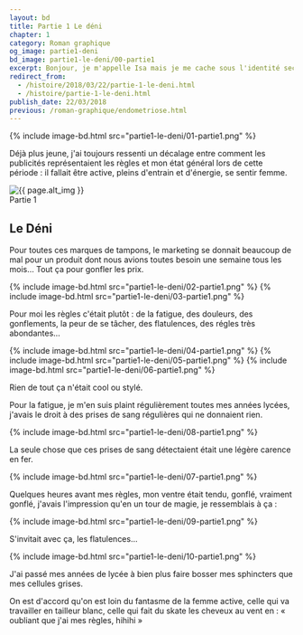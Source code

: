 ```yaml
---
layout: bd
title: Partie 1 Le déni
chapter: 1
category: Roman graphique
og_image: partie1-deni
bd_image: partie1-le-deni/00-partie1
excerpt: Bonjour, je m'appelle Isa mais je me cache sous l'identité secrète d'Endonymous. Tu vois, il m'est arrivé 2-3 petites bricoles ces dernières années, et comme je sais un peu gribouiller j'ai voulu en faire une BD ! Pour la lire tu es au bon endroit, c'est la première partie de Deux ans plus tard ! Bonne lecture !
redirect_from:
  - /histoire/2018/03/22/partie-1-le-deni.html
  - /histoire/partie-1-le-deni.html
publish_date: 22/03/2018
previous: /roman-graphique/endometriose.html
---
```

<div class="bd-inside">
  {% include image-bd.html src="partie1-le-deni/01-partie1.png" %}
  <p>Déjà plus jeune, j'ai toujours ressenti un décalage entre comment les publicités représentaient les règles et mon état général lors de cette période : il fallait être active, pleins d'entrain et d'énergie, se sentir femme.</p>
  <img src="/assets/roman-graphique/{{ page.bd_image }}.png" class="cover-image" alt="{{ page.alt_img }}" title="{{ page.title_img }}">
  <div class="entete">
    <span class="h3">Partie 1</span>
    <h2 class="title">Le Déni</h2>
  </div>
  <p>Pour toutes ces marques de tampons, le marketing se donnait beaucoup de mal pour un produit dont nous avions toutes besoin une semaine tous les mois… Tout ça pour gonfler les prix.</p>
  {% include image-bd.html src="partie1-le-deni/02-partie1.png" %}
  {% include image-bd.html src="partie1-le-deni/03-partie1.png" %}
  <p>Pour moi les règles c'était plutôt : de la fatigue, des douleurs, des gonflements, la peur de se tâcher, des flatulences, des régles très abondantes…</p>
  {% include image-bd.html src="partie1-le-deni/04-partie1.png" %}
  {% include image-bd.html src="partie1-le-deni/05-partie1.png" %}
  {% include image-bd.html src="partie1-le-deni/06-partie1.png" %}
  <p>Rien de tout ça n'était cool ou stylé.</p>
  <p>Pour la fatigue, je m'en suis plaint régulièrement toutes mes années lycées, j'avais le droit à des prises de sang régulières qui ne donnaient rien.</p>
  {% include image-bd.html src="partie1-le-deni/08-partie1.png" %}
  <p>La seule chose que ces prises de sang détectaient était une légère carence en fer.</p>
  {% include image-bd.html src="partie1-le-deni/07-partie1.png" %}
  <p>Quelques heures avant mes règles, mon ventre était tendu, gonflé, vraiment gonflé, j'avais l'impression qu'en un tour de magie, je ressemblais à ça :</p>
  {% include image-bd.html src="partie1-le-deni/09-partie1.png" %}
  <p>S'invitait avec ça, les flatulences…</p>
  {% include image-bd.html src="partie1-le-deni/10-partie1.png" %}
  <p>J'ai passé mes années de lycée à bien plus faire bosser mes sphincters que mes cellules grises.</p>
  <p>On est d'accord qu'on est loin du fantasme de la femme active, celle qui va travailler en tailleur blanc, celle qui fait du skate les cheveux au vent en : « oubliant que j'ai mes règles, hihihi »</p>
</div>
